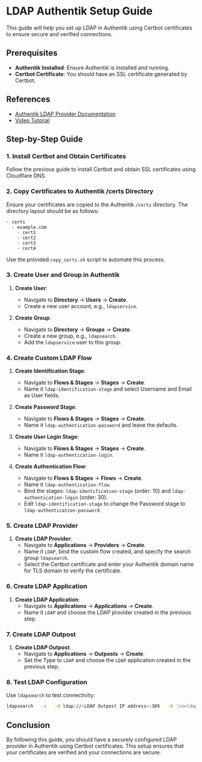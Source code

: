 
# LDAP Authentik Setup Guide

This guide will help you set up LDAP in Authentik using Certbot certificates to ensure secure and verified connections.

## Prerequisites

- **Authentik Installed**: Ensure Authentik is installed and running.
- **Certbot Certificate**: You should have an SSL certificate generated by Certbot.

## References

- [Authentik LDAP Provider Documentation](https://docs.goauthentik.io/docs/providers/ldap/generic_setup)
- [Video Tutorial](https://www.youtube.com/watch?v=RtPKMMKRT_E)

## Step-by-Step Guide

### 1. Install Certbot and Obtain Certificates

Follow the previous guide to install Certbot and obtain SSL certificates using Cloudflare DNS.

### 2. Copy Certificates to Authentik /certs Directory

Ensure your certificates are copied to the Authentik `/certs` directory. The directory layout should be as follows:

```
- certs
  - example.com
    - cert1
    - cert2
    - cert3
    - cert4
```

Use the provided `copy_certs.sh` script to automate this process.

### 3. Create User and Group in Authentik

1. **Create User**:
   - Navigate to **Directory** -> **Users** -> **Create**.
   - Create a new user account, e.g., `ldapservice`.

2. **Create Group**:
   - Navigate to **Directory** -> **Groups** -> **Create**.
   - Create a new group, e.g., `ldapsearch`.
   - Add the `ldapservice` user to this group.

### 4. Create Custom LDAP Flow

1. **Create Identification Stage**:
   - Navigate to **Flows & Stages** -> **Stages** -> **Create**.
   - Name it `ldap-identification-stage` and select Username and Email as User fields.

2. **Create Password Stage**:
   - Navigate to **Flows & Stages** -> **Stages** -> **Create**.
   - Name it `ldap-authentication-password` and leave the defaults.

3. **Create User Login Stage**:
   - Navigate to **Flows & Stages** -> **Stages** -> **Create**.
   - Name it `ldap-authentication-login`.

4. **Create Authentication Flow**:
   - Navigate to **Flows & Stages** -> **Flows** -> **Create**.
   - Name it `ldap-authentication-flow`.
   - Bind the stages: `ldap-identification-stage` (order: 10) and `ldap-authentication-login` (order: 30).
   - Edit `ldap-identification-stage` to change the Password stage to `ldap-authentication-password`.

### 5. Create LDAP Provider

1. **Create LDAP Provider**:
   - Navigate to **Applications** -> **Providers** -> **Create**.
   - Name it `LDAP`, bind the custom flow created, and specify the search group `ldapsearch`.
   - Select the Certbot certificate and enter your Authentik domain name for TLS domain to verify the certificate.

### 6. Create LDAP Application

1. **Create LDAP Application**:
   - Navigate to **Applications** -> **Applications** -> **Create**.
   - Name it `LDAP` and choose the LDAP provider created in the previous step.

### 7. Create LDAP Outpost

1. **Create LDAP Outpost**:
   - Navigate to **Applications** -> **Outposts** -> **Create**.
   - Set the Type to `LDAP` and choose the `LDAP` application created in the previous step.

### 8. Test LDAP Configuration

Use `ldapsearch` to test connectivity:

```bash
ldapsearch   -x   -H ldap://<LDAP Outpost IP address>:389   -D 'cn=ldapservice,ou=users,dc=example,dc=com'   -w '<ldapuserpassword>'   -b 'dc=example,dc=com'   '(objectClass=user)'
```

## Conclusion

By following this guide, you should have a securely configured LDAP provider in Authentik using Certbot certificates. This setup ensures that your certificates are verified and your connections are secure.